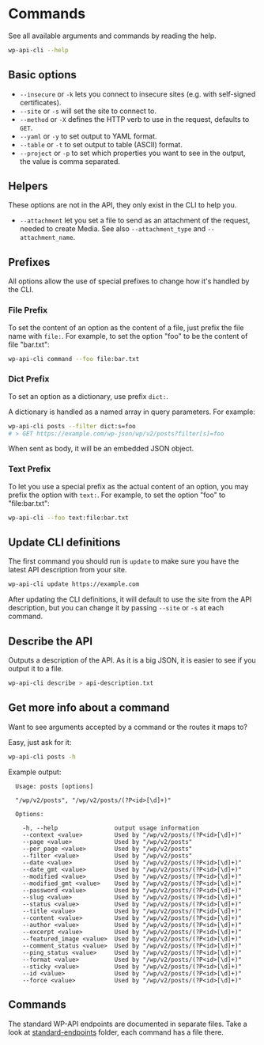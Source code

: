 Commands
========

See all available arguments and commands by reading the help.

```bash
wp-api-cli --help
```

Basic options
-------------

- `--insecure` or `-k` lets you connect to insecure sites (e.g. with self-signed certificates).
- `--site` or `-s` will set the site to connect to.
- `--method` or `-X` defines the HTTP verb to use in the request, defaults to `GET`.
- `--yaml` or `-y` to set output to YAML format.
- `--table` or `-t` to set output to table (ASCII) format.
- `--project` or `-p` to set which properties you want to see in the output, the value is comma separated.

Helpers
-------

These options are not in the API, they only exist in the CLI to help you.

- `--attachment` let you set a file to send as an attachment of the request, needed to create Media. See also `--attachment_type` and `--attachment_name`.

Prefixes
--------

All options allow the use of special prefixes to change how it's handled by the CLI.

### File Prefix

To set the content of an option as the content of a file, just prefix the file name with `file:`.
For example, to set the option "foo" to be the content of file "bar.txt":

```bash
wp-api-cli command --foo file:bar.txt
```

### Dict Prefix

To set an option as a dictionary, use prefix `dict:`.

A dictionary is handled as a named array in query parameters. For example:

```bash
wp-api-cli posts --filter dict:s=foo
# > GET https://example.com/wp-json/wp/v2/posts?filter[s]=foo
```

When sent as body, it will be an embedded JSON object.

### Text Prefix

To let you use a special prefix as the actual content of an option, you may prefix the option with `text:`.
For example, to set the option "foo" to "file:bar.txt":

```bash
wp-api-cli --foo text:file:bar.txt
```

Update CLI definitions
----------------------

The first command you should run is `update` to make sure you have the latest API description from your site.

```bash
wp-api-cli update https://example.com
```

After updating the CLI definitions, it will default to use the site from the API description, but you can change it
by passing `--site` or `-s` at each command.

Describe the API
----------------

Outputs a description of the API. As it is a big JSON, it is easier to see if you output it to a file.

```bash
wp-api-cli describe > api-description.txt
```

Get more info about a command
-----------------------------

Want to see arguments accepted by a command or the routes it maps to?

Easy, just ask for it:

```bash
wp-api-cli posts -h
```

Example output:

```
  Usage: posts [options]

  "/wp/v2/posts", "/wp/v2/posts/(?P<id>[\d]+)"

  Options:

    -h, --help                output usage information
    --context <value>         Used by "/wp/v2/posts/(?P<id>[\d]+)"
    --page <value>            Used by "/wp/v2/posts"
    --per_page <value>        Used by "/wp/v2/posts"
    --filter <value>          Used by "/wp/v2/posts"
    --date <value>            Used by "/wp/v2/posts/(?P<id>[\d]+)"
    --date_gmt <value>        Used by "/wp/v2/posts/(?P<id>[\d]+)"
    --modified <value>        Used by "/wp/v2/posts/(?P<id>[\d]+)"
    --modified_gmt <value>    Used by "/wp/v2/posts/(?P<id>[\d]+)"
    --password <value>        Used by "/wp/v2/posts/(?P<id>[\d]+)"
    --slug <value>            Used by "/wp/v2/posts/(?P<id>[\d]+)"
    --status <value>          Used by "/wp/v2/posts/(?P<id>[\d]+)"
    --title <value>           Used by "/wp/v2/posts/(?P<id>[\d]+)"
    --content <value>         Used by "/wp/v2/posts/(?P<id>[\d]+)"
    --author <value>          Used by "/wp/v2/posts/(?P<id>[\d]+)"
    --excerpt <value>         Used by "/wp/v2/posts/(?P<id>[\d]+)"
    --featured_image <value>  Used by "/wp/v2/posts/(?P<id>[\d]+)"
    --comment_status <value>  Used by "/wp/v2/posts/(?P<id>[\d]+)"
    --ping_status <value>     Used by "/wp/v2/posts/(?P<id>[\d]+)"
    --format <value>          Used by "/wp/v2/posts/(?P<id>[\d]+)"
    --sticky <value>          Used by "/wp/v2/posts/(?P<id>[\d]+)"
    --id <value>              Used by "/wp/v2/posts/(?P<id>[\d]+)"
    --force <value>           Used by "/wp/v2/posts/(?P<id>[\d]+)"
```

Commands
--------

The standard WP-API endpoints are documented in separate files. Take a look at [standard-endpoints](standard-endpoints/) folder, each command has a file there.
